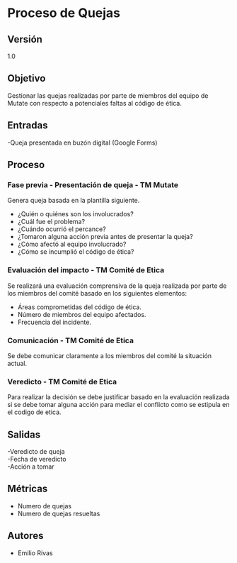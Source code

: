 # Proceso de Quejas

## Versión

1.0

## Objetivo

Gestionar las quejas realizadas por parte de miembros del equipo de Mutate con respecto a potenciales faltas al código de ética.

## Entradas

-Queja presentada en buzón digital (Google Forms)

## Proceso

### Fase previa - Presentación de queja - TM Mutate

Genera queja basada en la plantilla siguiente.

- ¿Quién o quiénes son los involucrados?  
- ¿Cuál fue el problema?  
- ¿Cuándo ocurrió el percance?   
- ¿Tomaron alguna acción previa antes de presentar la queja?  
- ¿Cómo afectó al equipo involucrado?  
- ¿Cómo se incumplió el código de ética?


### Evaluación del impacto - TM Comité de Etica

Se realizará una evaluación comprensiva de la queja realizada por parte de los miembros del comité basado en los siguientes elementos:

- Áreas comprometidas del código de ética.
- Número de miembros del equipo afectados.
- Frecuencia del incidente.


### Comunicación - TM Comité de Etica

Se debe comunicar claramente a los miembros del comité la situación actual.

### Veredicto - TM Comité de Etica

Para realizar la decisión se debe justificar basado en la evaluación realizada si se debe tomar alguna acción para mediar el conflicto como se estipula en el codigo de etica.

## Salidas

-Veredicto de queja  
-Fecha de veredicto  
-Acción a tomar  

## Métricas

- Numero de quejas
- Numero de quejas resueltas

## Autores

- Emilio Rivas

